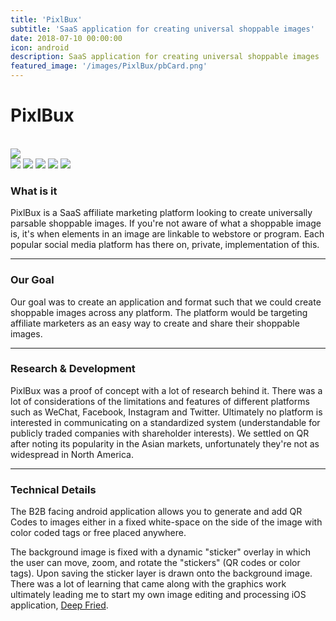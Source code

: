 ```yaml
---
title: 'PixlBux'
subtitle: 'SaaS application for creating universal shoppable images'
date: 2018-07-10 00:00:00
icon: android
description: SaaS application for creating universal shoppable images
featured_image: '/images/PixlBux/pbCard.png'
---
```


<div class="center">
	<h1><i class="fab fa-android"></i> PixlBux</h1>
	<br>
	<img src="/images/PixlBux/logo.png" class="appIcon"/>
	<br>
</div>
<div class="gallery" data-columns="5">
	<img src="/images/PixlBux/1.png">
	<img src="/images/PixlBux/2.png">
	<!-- <img src="/images/PixlBux/3.png"> -->
	<img src="/images/PixlBux/4.png">
	<img src="/images/PixlBux/5.png">
    <img src="/images/PixlBux/6.png">
    <!-- <img src="/images/PixlBux/7.png">
    <img src="/images/PixlBux/8.png"> -->
</div>

### What is it

PixlBux is a SaaS affiliate marketing platform looking to create universally parsable shoppable images. If you're not aware of what a shoppable image is, it's when elements in an image are linkable to webstore or program. Each popular social media platform has there on, private, implementation of this.

---

### Our Goal

Our goal was to create an application and format such that we could create shoppable images across any platform. The platform would be targeting affiliate marketers as an easy way to create and share their shoppable images.

---

### Research & Development

PixlBux was a proof of concept with a lot of research behind it. There was a lot of considerations of the limitations and features of different platforms such as WeChat, Facebook, Instagram and Twitter. Ultimately no platform is interested in communicating on a standardized system (understandable for publicly traded companies with shareholder interests). We settled on QR after noting its popularity in the Asian markets, unfortunately they're not as widespread in North America.

---

### Technical Details

The B2B facing android application allows you to generate and add QR Codes to images either in a fixed white-space on the side of the image with color coded tags or free placed anywhere.

The background image is fixed with a dynamic "sticker" overlay in which the user can move, zoom, and rotate the "stickers" (QR codes or color tags). Upon saving the sticker layer is drawn onto the background image. There was a lot of learning that came along with the graphics work ultimately leading me to start my own image editing and processing iOS application, [Deep Fried](/project/deep-fried).